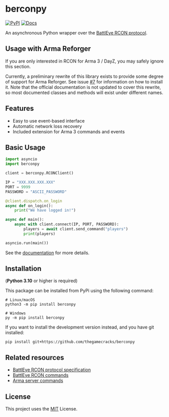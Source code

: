 # berconpy

[![PyPI](https://img.shields.io/pypi/v/berconpy?label=View%20on%20pypi&style=flat-square)](https://pypi.org/project/berconpy/)
[![Docs](https://readthedocs.org/projects/berconpy/badge/?style=flat-square)](http://berconpy.readthedocs.io/)

An asynchronous Python wrapper over the [BattlEye RCON protocol][1].

## Usage with Arma Reforger

If you are only interested in RCON for Arma 3 / DayZ, you may safely ignore this section.

Currently, a preliminary rewrite of this library exists to provide some degree
of support for Arma Reforger. See issue [#7] for information on how to install it.
Note that the official documentation is not updated to cover this rewrite, so most
documented classes and methods will exist under different names.

[#7]: https://github.com/thegamecracks/berconpy/issues/7

## Features

- Easy to use event-based interface
- Automatic network loss recovery
- Included extension for Arma 3 commands and events

## Basic Usage

```py
import asyncio
import berconpy

client = berconpy.RCONClient()

IP = "XXX.XXX.XXX.XXX"
PORT = 9999
PASSWORD = "ASCII_PASSWORD"

@client.dispatch.on_login
async def on_login():
    print("We have logged in!")

async def main():
    async with client.connect(IP, PORT, PASSWORD):
        players = await client.send_command("players")
        print(players)

asyncio.run(main())
```

See the [documentation][2] for more details.

## Installation

(**Python 3.10** or higher is required)

This package can be installed from PyPi using the following command:

```
# Linux/macOS
python3 -m pip install berconpy

# Windows
py -m pip install berconpy
```

If you want to install the development version instead, and you have git installed:

```
pip install git+https://github.com/thegamecracks/berconpy
```

## Related resources

- [BattlEye RCON protocol specification][1]
- [BattlEye RCON commands](https://www.battleye.com/support/documentation/)
- [Arma server commands](https://community.bistudio.com/wiki/Multiplayer_Server_Commands)

## License

This project uses the [MIT][3] License.

[1]: https://github.com/thegamecracks/berconpy/blob/main/docs/source/BERConProtocol.txt
[2]: http://berconpy.readthedocs.io/
[3]: https://github.com/thegamecracks/berconpy/blob/main/LICENSE
